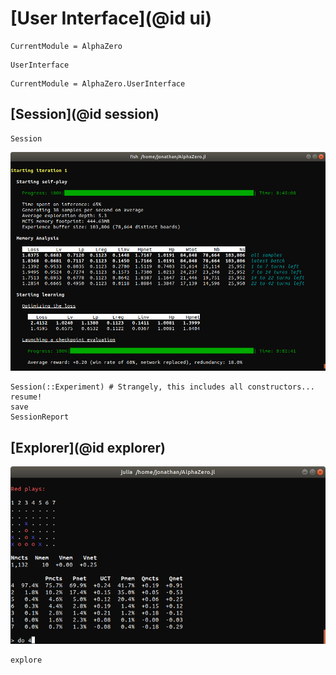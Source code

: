 # [User Interface](@id ui)

```@meta
CurrentModule = AlphaZero
```

```@docs
UserInterface
```

```@meta
CurrentModule = AlphaZero.UserInterface
```

## [Session](@id session)

```@docs
Session
```

![Session CLI (first iteration)](../assets/img/ui-first-iter.png)

```@docs
Session(::Experiment) # Strangely, this includes all constructors...
resume!
save
SessionReport
```

## [Explorer](@id explorer)

![Explorer](../assets/img/explorer.png)

```@docs
explore
```